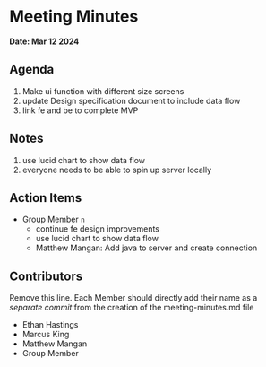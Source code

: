 # Meeting Minutes
**Date: Mar 12 2024**

## Agenda
1. Make ui function with different size screens
2. update Design specification document to include data flow
3. link fe and be to complete MVP

## Notes
1. use lucid chart to show data flow
3. everyone needs to be able to spin up server locally

## Action Items
* Group Member `n`
    * continue fe design improvements
    * use lucid chart to show data flow
    * Matthew Mangan: Add java to server and create connection

## Contributors
Remove this line. Each Member should directly add their name as a _separate commit_ from the creation of the meeting-minutes.md file
* Ethan Hastings
* Marcus King
* Matthew Mangan
* Group Member
